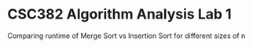 # CSC382 Algorithm Analysis Lab 1
Comparing runtime of Merge Sort vs Insertion Sort for different sizes of n

